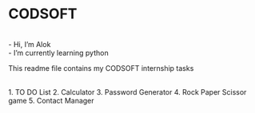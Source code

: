# CODSOFT
<br>
- Hi, I’m Alok
<br>
- I’m currently learning python
<br>
<p>This readme file contains my CODSOFT internship tasks</p> 
<br>
1. TO DO List
2. Calculator
3. Password Generator
4. Rock Paper Scissor game
5. Contact Manager